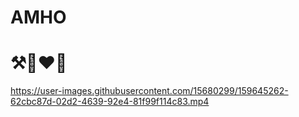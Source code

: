 # AMHO
# ⚒️👩‍❤️‍👨



https://user-images.githubusercontent.com/15680299/159645262-62cbc87d-02d2-4639-92e4-81f99f114c83.mp4

